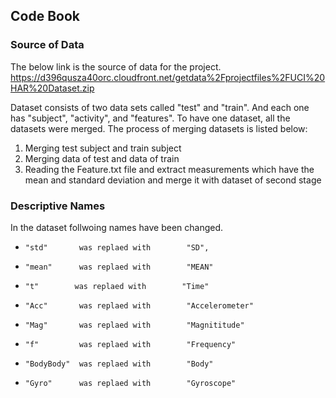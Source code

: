 ## Code Book

### Source of Data
The below link is the source of data for the project.
      https://d396qusza40orc.cloudfront.net/getdata%2Fprojectfiles%2FUCI%20HAR%20Dataset.zip
      
Dataset consists of two data sets called "test" and "train". And each one has "subject", "activity", and "features".
To have one dataset, all the datasets were merged.
The process of merging datasets is listed below:
1. Merging test subject and train subject
2. Merging data of test and data of train
3. Reading the Feature.txt file and extract measurements which have the mean and standard deviation and merge it with dataset of second stage

### Descriptive Names
In the dataset follwoing names have been changed.
*     "std"       was replaed with        "SD",
*     "mean"      was replaed with        "MEAN"
*     "t"        was replaed with        "Time"
*     "Acc"       was replaed with        "Accelerometer"
*     "Mag"       was replaed with        "Magnititude"
*     "f"         was replaed with        "Frequency"
*     "BodyBody"  was replaed with        "Body"
*     "Gyro"      was replaed with        "Gyroscope"

